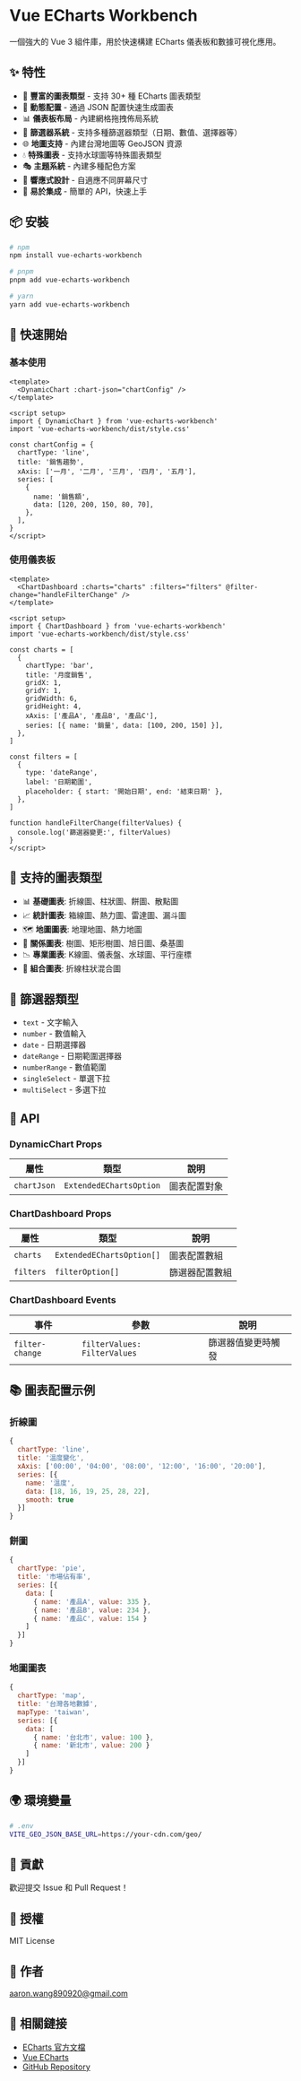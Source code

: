 # Vue ECharts Workbench

一個強大的 Vue 3 組件庫，用於快速構建 ECharts 儀表板和數據可視化應用。

## ✨ 特性

- 🎨 **豐富的圖表類型** - 支持 30+ 種 ECharts 圖表類型
- 🔧 **動態配置** - 通過 JSON 配置快速生成圖表
- 📊 **儀表板布局** - 內建網格拖拽佈局系統
- 🎯 **篩選器系統** - 支持多種篩選器類型（日期、數值、選擇器等）
- 🌐 **地圖支持** - 內建台灣地圖等 GeoJSON 資源
- 💧 **特殊圖表** - 支持水球圖等特殊圖表類型
- 🎭 **主題系統** - 內建多種配色方案
- 📱 **響應式設計** - 自適應不同屏幕尺寸
- 🔌 **易於集成** - 簡單的 API，快速上手

## 📦 安裝

```bash
# npm
npm install vue-echarts-workbench

# pnpm
pnpm add vue-echarts-workbench

# yarn
yarn add vue-echarts-workbench
```

## 🚀 快速開始

### 基本使用

```vue
<template>
  <DynamicChart :chart-json="chartConfig" />
</template>

<script setup>
import { DynamicChart } from 'vue-echarts-workbench'
import 'vue-echarts-workbench/dist/style.css'

const chartConfig = {
  chartType: 'line',
  title: '銷售趨勢',
  xAxis: ['一月', '二月', '三月', '四月', '五月'],
  series: [
    {
      name: '銷售額',
      data: [120, 200, 150, 80, 70],
    },
  ],
}
</script>
```

### 使用儀表板

```vue
<template>
  <ChartDashboard :charts="charts" :filters="filters" @filter-change="handleFilterChange" />
</template>

<script setup>
import { ChartDashboard } from 'vue-echarts-workbench'
import 'vue-echarts-workbench/dist/style.css'

const charts = [
  {
    chartType: 'bar',
    title: '月度銷售',
    gridX: 1,
    gridY: 1,
    gridWidth: 6,
    gridHeight: 4,
    xAxis: ['產品A', '產品B', '產品C'],
    series: [{ name: '銷量', data: [100, 200, 150] }],
  },
]

const filters = [
  {
    type: 'dateRange',
    label: '日期範圍',
    placeholder: { start: '開始日期', end: '結束日期' },
  },
]

function handleFilterChange(filterValues) {
  console.log('篩選器變更:', filterValues)
}
</script>
```

## 📖 支持的圖表類型

- 📊 **基礎圖表**: 折線圖、柱狀圖、餅圖、散點圖
- 📈 **統計圖表**: 箱線圖、熱力圖、雷達圖、漏斗圖
- 🗺️ **地圖圖表**: 地理地圖、熱力地圖
- 🌳 **關係圖表**: 樹圖、矩形樹圖、旭日圖、桑基圖
- 📉 **專業圖表**: K線圖、儀表盤、水球圖、平行座標
- 🎯 **組合圖表**: 折線柱狀混合圖

## 🎨 篩選器類型

- `text` - 文字輸入
- `number` - 數值輸入
- `date` - 日期選擇器
- `dateRange` - 日期範圍選擇器
- `numberRange` - 數值範圍
- `singleSelect` - 單選下拉
- `multiSelect` - 多選下拉

## 🔧 API

### DynamicChart Props

| 屬性        | 類型                    | 說明         |
| ----------- | ----------------------- | ------------ |
| `chartJson` | `ExtendedEChartsOption` | 圖表配置對象 |

### ChartDashboard Props

| 屬性      | 類型                      | 說明           |
| --------- | ------------------------- | -------------- |
| `charts`  | `ExtendedEChartsOption[]` | 圖表配置數組   |
| `filters` | `filterOption[]`          | 篩選器配置數組 |

### ChartDashboard Events

| 事件            | 參數                         | 說明               |
| --------------- | ---------------------------- | ------------------ |
| `filter-change` | `filterValues: FilterValues` | 篩選器值變更時觸發 |

## 📚 圖表配置示例

### 折線圖

```javascript
{
  chartType: 'line',
  title: '溫度變化',
  xAxis: ['00:00', '04:00', '08:00', '12:00', '16:00', '20:00'],
  series: [{
    name: '溫度',
    data: [18, 16, 19, 25, 28, 22],
    smooth: true
  }]
}
```

### 餅圖

```javascript
{
  chartType: 'pie',
  title: '市場佔有率',
  series: [{
    data: [
      { name: '產品A', value: 335 },
      { name: '產品B', value: 234 },
      { name: '產品C', value: 154 }
    ]
  }]
}
```

### 地圖圖表

```javascript
{
  chartType: 'map',
  title: '台灣各地數據',
  mapType: 'taiwan',
  series: [{
    data: [
      { name: '台北市', value: 100 },
      { name: '新北市', value: 200 }
    ]
  }]
}
```

## 🌍 環境變量

```bash
# .env
VITE_GEO_JSON_BASE_URL=https://your-cdn.com/geo/
```

## 🤝 貢獻

歡迎提交 Issue 和 Pull Request！

## 📄 授權

MIT License

## 👤 作者

<aaron.wang890920@gmail.com>

## 🔗 相關鏈接

- [ECharts 官方文檔](https://echarts.apache.org/)
- [Vue ECharts](https://github.com/ecomfe/vue-echarts)
- [GitHub Repository](https://github.com/XiaoGuang920/vue-echarts-workbench)
